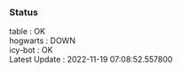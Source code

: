 ### Status


table : OK  
hogwarts : DOWN  
icy-bot : OK  
Latest Update : 2022-11-19 07:08:52.557800
